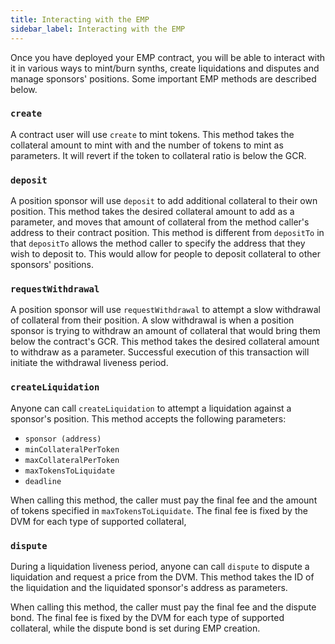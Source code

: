 ```yaml
---
title: Interacting with the EMP
sidebar_label: Interacting with the EMP
---
```


Once you have deployed your EMP contract, you will be able to interact with it in various ways to mint/burn synths, create liquidations and disputes and manage sponsors' positions. Some important EMP methods are described below.

### `create`

A contract user will use `create` to mint tokens. This method takes the collateral amount to mint with and the number of tokens to mint as parameters. It will revert if the token to collateral ratio is below the GCR.

### `deposit`

A position sponsor will use `deposit` to add additional collateral to their own position. This method takes the desired collateral amount to add as a parameter, and moves that amount of collateral from the method caller's address to their contract position. This method is different from `depositTo` in that `depositTo` allows the method caller to specify the address that they wish to deposit to. This would allow for people to deposit collateral to other sponsors' positions.

### `requestWithdrawal`

A position sponsor will use `requestWithdrawal` to attempt a slow withdrawal of collateral from their position. A slow withdrawal is when a position sponsor is trying to withdraw an amount of collateral that would bring them below the contract's GCR.  This method takes the desired collateral amount to withdraw as a parameter. Successful execution of this transaction will initiate the withdrawal liveness period.

### `createLiquidation`

Anyone can call `createLiquidation` to attempt a liquidation against a sponsor's position. This method accepts the following parameters:
- `sponsor (address)` 
- `minCollateralPerToken`
- `maxCollateralPerToken`
- `maxTokensToLiquidate`
- `deadline`

When calling this method, the caller must pay the final fee and the amount of tokens specified in `maxTokensToLiquidate`. The final fee is fixed  by the DVM for each type of supported collateral,

### `dispute`

During a liquidation liveness period, anyone can call `dispute` to dispute a liquidation and request a price from the DVM. This method takes the ID of the liquidation and the liquidated sponsor's address as parameters.

When calling this method, the caller must pay the final fee and the dispute bond. The final fee is fixed by the DVM for each type of supported collateral, while the dispute bond is set during EMP creation. 